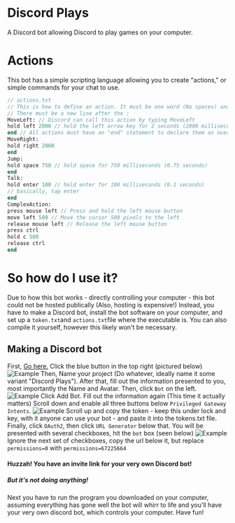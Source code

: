 # Discord Plays
 A Discord bot allowing Discord to play games on your computer.
# Actions
This bot has a simple scripting language allowing you to create "actions," or simple commands for your chat to use.
```p
// actions.txt
// This is how to define an action. It must be one word (No spaces) and end in a :
// There must be a new line after the :
MoveLeft: // Discord can call this action by typing MoveLeft
hold left 2000 // hold the left arrow key for 2 seconds (2000 milliseconds)
end // All actions must have an "end" statement to declare them as over.
MoveRight:
hold right 2000 
end
Jump:
hold space 750 // hold space for 750 milliseconds (0.75 seconds)
end
Talk:
hold enter 100 // hold enter for 100 milliseconds (0.1 seconds)
// basically, tap enter
end
ComplexAction:
press mouse left // Press and hold the left mouse button
move left 500 // Move the cursor 500 pixels to the left
release mouse left // Release the left mouse button
press ctrl
hold c 500
release ctrl
end
```
# So how do I use it?
Due to how this bot works - directly controlling your computer - this bot could not be hosted publically (Also, hosting is expensive!)
Instead, you have to make a Discord bot, install the bot software on your computer, and set up a `token.txt`and `actions.txt`file where the executable is. You can also compile it yourself, however this likely won't be necessary.
## Making a Discord bot
First, [Go here.](https://discord.com/developers/applications) Click the blue button in the top right (pictured below)
![Example](https://coldcalzone.github.io/pictures/Screenshot%20from%202021-11-22%2019-01-56.png)
Then, Name your project (Do whatever, ideally name it some variant "Discord Plays").
After that, fill out the information presented to you, most importantly the Name and Avatar.
Then, click `Bot` on the left.
![Example](https://coldcalzone.github.io/pictures/Screenshot%20from%202021-11-22%2019-06-48.png)
Click Add Bot.
Fill out the information again (This time it actually matters)
Scroll down and enable all three buttons below `Privileged Gateway Intents`.
![Example](https://coldcalzone.github.io/pictures/Screenshot%20from%202021-11-22%2019-11-45.png)
Scroll up and copy the token - keep this under lock and key, with it anyone can use your bot - and paste it into the tokens.txt file.
Finally, click `OAuth2`, then click `URL Generator` below that. You will be presented with several checkboxes, hit the `bot` box (seen below)
![Example](https://coldcalzone.github.io/pictures/Screenshot%20from%202021-11-22%2019-16-09.png)
Ignore the next set of checkboxes, copy the url below it, but replace `permissions=0` with `permissions=67225664`
#### Huzzah! You have an invite link for your very own Discord bot!
##### But it's not doing anything!
Next you have to run the program you downloaded on your computer, assuming everything has gone well the bot will whirr to life and you'll have your very own discord bot, which controls your computer. Have fun!
